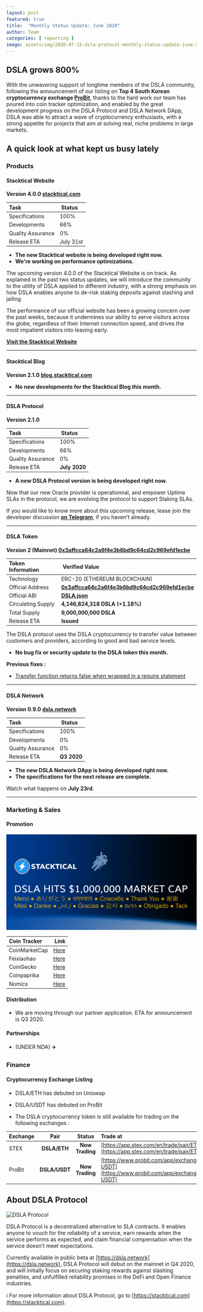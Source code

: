 ```yaml
---
layout: post
featured: true
title:  "Monthly Status Update: June 2020"
author: Team
categories: [ reporting ]
image: assets/img/2020-07-15-dsla-protocol-monthly-status-update-june-2020.jpg
---
```


## DSLA grows 800% 

With the unwavering support of longtime members of the DSLA community, following the announcement of our listing on **Top 4 South Korean cryptocurrency exchange  [ProBit](https://www.probit.com/app/exchange/DSLA-USDT)**, thanks to the hard work our team has poured into coin tracker optimization, and enabled by the great development progress on the DSLA Protocol and DSLA Network DApp, DSLA was able to attract a wave of cryptocurrency enthusiasts, with a strong appetite for projects that aim at solving real, niche problems in large markets.

## A quick look at what kept us busy lately

### <i class="fas fa-code"></i> Products

#### Stacktical Website  

**Version 4.0.0 [stacktical.com](https://stacktical.com)**

| Task        | Status           |
| :------------- | :-------------|
| Specifications | 100% |
| Developments | 66% |
| Quality Assurance | 0% |
| Release ETA | July 31st |  

* **The new Stacktical website is being developed right now.**
* **We're working on performance optimizations.**

The upcoming version 4.0.0 of the Stacktical Website is on track. As explained in the past two status updates, we will introduce the community to the utility of DSLA applied to different industry, with a strong emphasis on how DSLA enables anyone to de-risk staking deposits against slashing and jailing.

The performance of our official website has been a growing concern over the past weeks, because it undermines our ability to serve visitors across the globe, regardless of their Internet connection speed, and drives the most impatient visitors into leaving early.

**[Visit the Stacktical Website](https://stacktical.com)**

___

#### Stacktical Blog
**Version 2.1.0 [blog.stacktical.com](https://blog.stacktical.com)**

* **No new developments for the Stacktical Blog this month.**

___

#### DSLA Protocol
**Version 2.1.0**

| Task        | Status           |
| :------------- | :-------------|
| Specifications | 100% |
| Developments | 66% |
| Quality Assurance | 0% |
| Release ETA | **July 2020** |  

* **A new DSLA Protocol version is being developed right now.**

Now that our new Oracle provider is operationnal, and empower Uptime SLAs in the protocol, we are evolving the protocol to support Staking SLAs.

If you would like to know more about this upcoming release, lease join the developer discussion **[on Telegram](https://t.me/stacktical)**, if you haven't already.
___

#### DSLA Token  

**Version 2 (Mainnet) [0x3affcca64c2a6f4e3b6bd9c64cd2c969efd1ecbe](https://etherscan.io/token/0x3affcca64c2a6f4e3b6bd9c64cd2c969efd1ecbe)**

| Token Information        | Verified Value           |
| :------------- | :-------------|
| Technology | ERC-20 (ETHEREUM BLOCKCHAIN) |  
| Official Address | **[0x3affcca64c2a6f4e3b6bd9c64cd2c969efd1ecbe](https://etherscan.io/token/0x3affcca64c2a6f4e3b6bd9c64cd2c969efd1ecbe)** |  
| Official ABI | **[DSLA.json](https://github.com/Stacktical/stacktical-dsla-token/blob/master/build/contracts/DSLA_v0.json)** |  
| Circulating Supply | **4,146,824,318 DSLA (+1.18%)** |  
| Total Supply | **9,000,000,000 DSLA** |  
| Release ETA | **Issued** |  

The DSLA protocol uses the DSLA cryptocurrency to transfer value between customers and providers, according to good and bad service levels.

* **No bug fix or security update to the DSLA token this month.**

**Previous fixes :**

* [Transfer function returns false when wrapped in a require statement](https://github.com/Stacktical/stacktical-dsla-token/issues/5)

___

#### DSLA Network
**Version 0.9.0 [dsla.network](https://dsla.network)**

| Task        | Status           |
| :------------- | :-------------|
| Specifications | 100% |
| Developments | 0% |
| Quality Assurance | 0% |
| Release ETA | **Q3 2020** |  

* **The new DSLA Network DApp is being developed right now.**
* **The specifications for the next release are complete.**

Watch what happens on **July 23rd**.

___

### <i class="fas fa-briefcase"></i> Marketing & Sales

#### Promotion

![DSLA hits $1M market cap](/assets/img/2020-07-01-dsla-protocol-monthly-status-update-june-2020_market-cap.jpg)

| Coin Tracker        | Link           |
| :------------- | :-------------|
| CoinMarketCap | [Here](https://www.coingecko.com/en/coins/dsla-protocol)   |
| Feixiaohao | [Here](https://www.feixiaohao.com/currencies/dslaprotocol/)   |
| CoinGecko | [Here](https://www.coingecko.com/en/coins/dsla-protocol)   |
| Coinpaprika | [Here](https://coinpaprika.com/coin/dsla-dsla-protocol/)   |
| Nomics | [Here](https://nomics.com/assets/dsla-dsla-protocol)   |

#### Distribution

* We are moving through our partner application. ETA for announcement is Q3 2020.

#### Partnerships

* (UNDER NDA) ✈️

### <i class="fas fa-chart-line"></i> Finance

#### Cryptocurrency Exchange Listing

* DSLA/ETH has debuted on Uniswap
* DSLA/USDT has debuted on ProBit

* The DSLA cryptocurrency token is still available for trading on the following exchanges :

| Exchange  | Pair  | Status  | Trade at  |  
| :------------- | :------------: | :-------------: | :----- |
| STEX | **DSLA/ETH** | **Now Trading** | [https://app.stex.com/en/trade/pair/ETH/DSLA](https://app.stex.com/en/trade/pair/ETH/DSLA)
| ProBit | **DSLA/USDT** | **Now Trading** | [https://www.probit.com/app/exchange/DSLA-USDT](https://www.probit.com/app/exchange/DSLA-USDT)

## About DSLA Protocol

![DSLA Protocol](https://storage.googleapis.com/stacktical-public/dsla-protocol_by_stacktical.png) 

DSLA Protocol is a decentralized alternative to SLA contracts. It enables anyone to vouch for the reliability of a service, earn rewards when the service performs as expected, and claim financial compensation when the service doesn’t meet expectations. 

Currently available in public beta at [https://dsla.network](https://dsla.network), DSLA Protocol will debut on the mainnet in Q4 2020, and will initially focus on securing staking rewards against slashing penalties, and unfulfilled reliability promises in the DeFi and Open Finance industries. 

ℹ️ For more information about DSLA Protocol, go to [https://stacktical.com](https://stacktical.com).


